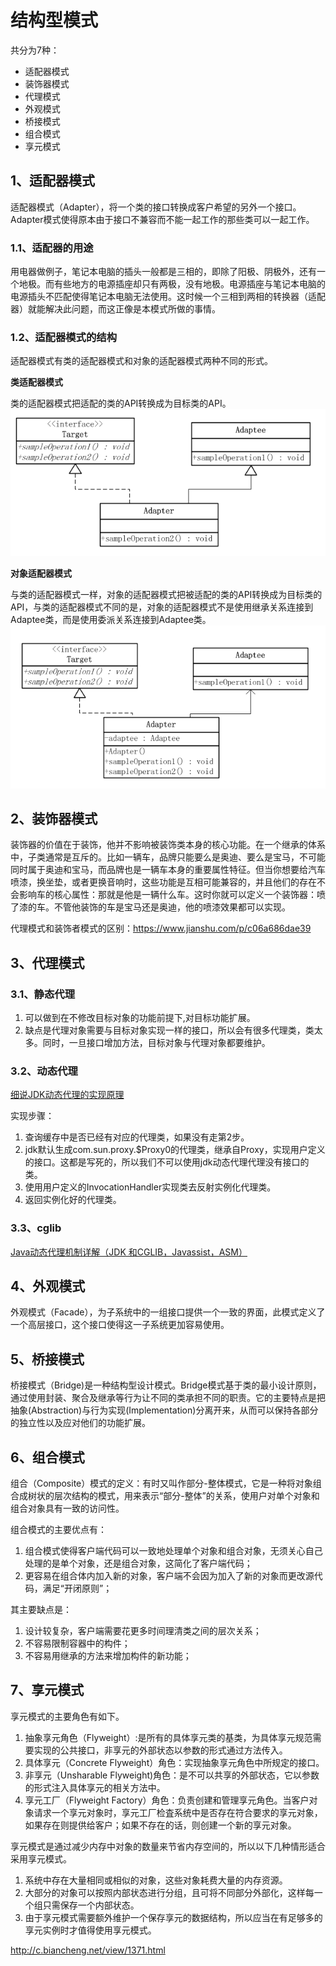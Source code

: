 # 结构型模式
共分为7种：
* 适配器模式
* 装饰器模式
* 代理模式
* 外观模式
* 桥接模式
* 组合模式
* 享元模式

## 1、适配器模式
适配器模式（Adapter），将一个类的接口转换成客户希望的另外一个接口。Adapter模式使得原本由于接口不兼容而不能一起工作的那些类可以一起工作。

### 1.1、适配器的用途
用电器做例子，笔记本电脑的插头一般都是三相的，即除了阳极、阴极外，还有一个地极。而有些地方的电源插座却只有两极，没有地极。电源插座与笔记本电脑的电源插头不匹配使得笔记本电脑无法使用。这时候一个三相到两相的转换器（适配器）就能解决此问题，而这正像是本模式所做的事情。

### 1.2、适配器模式的结构
适配器模式有类的适配器模式和对象的适配器模式两种不同的形式。

**类适配器模式**

类的适配器模式把适配的类的API转换成为目标类的API。
![](adapter/类适配器模式.png)

**对象适配器模式**

与类的适配器模式一样，对象的适配器模式把被适配的类的API转换成为目标类的API，与类的适配器模式不同的是，对象的适配器模式不是使用继承关系连接到Adaptee类，而是使用委派关系连接到Adaptee类。
![](adapter/对象适配器模式.png)

## 2、装饰器模式
装饰器的价值在于装饰，他并不影响被装饰类本身的核心功能。在一个继承的体系中，子类通常是互斥的。比如一辆车，品牌只能要么是奥迪、要么是宝马，不可能同时属于奥迪和宝马，而品牌也是一辆车本身的重要属性特征。但当你想要给汽车喷漆，换坐垫，或者更换音响时，这些功能是互相可能兼容的，并且他们的存在不会影响车的核心属性：那就是他是一辆什么车。这时你就可以定义一个装饰器：喷了漆的车。不管他装饰的车是宝马还是奥迪，他的喷漆效果都可以实现。

代理模式和装饰者模式的区别：https://www.jianshu.com/p/c06a686dae39

## 3、代理模式
### 3.1、静态代理
1. 可以做到在不修改目标对象的功能前提下,对目标功能扩展。
2. 缺点是代理对象需要与目标对象实现一样的接口，所以会有很多代理类，类太多。同时，一旦接口增加方法，目标对象与代理对象都要维护。

### 3.2、动态代理
[细说JDK动态代理的实现原理](https://blog.csdn.net/mhmyqn/article/details/48474815)

实现步骤：
1. 查询缓存中是否已经有对应的代理类，如果没有走第2步。
2. jdk默认生成com.sun.proxy.$Proxy0的代理类，继承自Proxy，实现用户定义的接口。这都是写死的，所以我们不可以使用jdk动态代理代理没有接口的类。
3. 使用用户定义的InvocationHandler实现类去反射实例化代理类。
4. 返回实例化好的代理类。

### 3.3、cglib
[ Java动态代理机制详解（JDK 和CGLIB，Javassist，ASM）](https://blog.csdn.net/luanlouis/article/details/24589193)

## 4、外观模式
外观模式（Facade），为子系统中的一组接口提供一个一致的界面，此模式定义了一个高层接口，这个接口使得这一子系统更加容易使用。

## 5、桥接模式
桥接模式（Bridge)是一种结构型设计模式。Bridge模式基于类的最小设计原则，通过使用封装、聚合及继承等行为让不同的类承担不同的职责。它的主要特点是把抽象(Abstraction)与行为实现(Implementation)分离开来，从而可以保持各部分的独立性以及应对他们的功能扩展。

## 6、组合模式
组合（Composite）模式的定义：有时又叫作部分-整体模式，它是一种将对象组合成树状的层次结构的模式，用来表示“部分-整体”的关系，使用户对单个对象和组合对象具有一致的访问性。

组合模式的主要优点有：
1. 组合模式使得客户端代码可以一致地处理单个对象和组合对象，无须关心自己处理的是单个对象，还是组合对象，这简化了客户端代码；
2. 更容易在组合体内加入新的对象，客户端不会因为加入了新的对象而更改源代码，满足“开闭原则”；

其主要缺点是：
1. 设计较复杂，客户端需要花更多时间理清类之间的层次关系；
2. 不容易限制容器中的构件；
3. 不容易用继承的方法来增加构件的新功能；

## 7、享元模式
享元模式的主要角色有如下。
1. 抽象享元角色（Flyweight）:是所有的具体享元类的基类，为具体享元规范需要实现的公共接口，非享元的外部状态以参数的形式通过方法传入。
2. 具体享元（Concrete Flyweight）角色：实现抽象享元角色中所规定的接口。
3. 非享元（Unsharable Flyweight)角色：是不可以共享的外部状态，它以参数的形式注入具体享元的相关方法中。
4. 享元工厂（Flyweight Factory）角色：负责创建和管理享元角色。当客户对象请求一个享元对象时，享元工厂检査系统中是否存在符合要求的享元对象，如果存在则提供给客户；如果不存在的话，则创建一个新的享元对象。

享元模式是通过减少内存中对象的数量来节省内存空间的，所以以下几种情形适合采用享元模式。
1. 系统中存在大量相同或相似的对象，这些对象耗费大量的内存资源。
2. 大部分的对象可以按照内部状态进行分组，且可将不同部分外部化，这样每一个组只需保存一个内部状态。
3. 由于享元模式需要额外维护一个保存享元的数据结构，所以应当在有足够多的享元实例时才值得使用享元模式。

http://c.biancheng.net/view/1371.html
